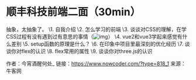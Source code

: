 # 顺丰科技前端二面（30min）

抽象，太抽象了。
\1. 自我介绍
\2. 怎么学习的前端
\3. 谈谈对CSS的理解，在学CSS过程有没有遇到过有意思的事情（![img](D:/%E6%96%87%E4%BB%B6/typora%E5%9B%BE%E7%89%87/B6DB4A0E1EB2E2F93BD4559921241034.png)）
\4. vue2和vue3学起来感觉有什么差别
\5. setup函数的原理是什么？
\6. 在印象中项目里最深刻的优化经历
\7. 谈谈你对flex的认识
\8. flex常用的属性
\9. 谈谈你对three.js的认识



作者：今宵酒醒何处_
链接：https://www.nowcoder.com/?type=818_1
来源：牛客网